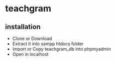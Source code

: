 # teachgram

## installation 
* Clone or Download
* Extract it into xampp htdocs folder
* Import or Copy teachgram_db into phpmyadmin
* Open in localhost
